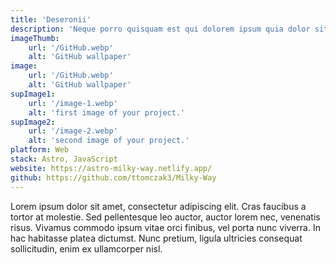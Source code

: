 ```yaml
---
title: 'Deseronii'
description: 'Neque porro quisquam est qui dolorem ipsum quia dolor sit amet, consectetur, adipisci'
imageThumb:
    url: '/GitHub.webp'
    alt: 'GitHub wallpaper'
image:
    url: '/GitHub.webp'
    alt: 'GitHub wallpaper'
supImage1:
    url: '/image-1.webp'
    alt: 'first image of your project.'
supImage2:
    url: '/image-2.webp'
    alt: 'second image of your project.'
platform: Web
stack: Astro, JavaScript
website: https://astro-milky-way.netlify.app/
github: https://github.com/ttomczak3/Milky-Way
---
```


Lorem ipsum dolor sit amet, consectetur adipiscing elit. Cras faucibus a tortor at molestie. Sed pellentesque leo auctor, auctor lorem nec, venenatis risus. Vivamus commodo ipsum vitae orci finibus, vel porta nunc viverra. In hac habitasse platea dictumst. Nunc pretium, ligula ultricies consequat sollicitudin, enim ex ullamcorper nisl.
